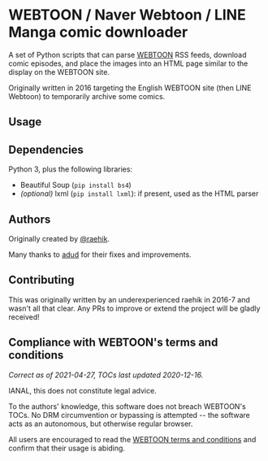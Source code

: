 # WEBTOON / Naver Webtoon / LINE Manga comic downloader
A set of Python scripts that can parse [WEBTOON](https://www.webtoons.com/en)
RSS feeds, download comic episodes, and place the images into an HTML page
similar to the display on the WEBTOON site.

Originally written in 2016 targeting the English WEBTOON site (then LINE
Webtoon) to temporarily archive some comics.

## Usage


## Dependencies
Python 3, plus the following libraries:

  * Beautiful Soup (`pip install bs4`)
  * *(optional)* lxml (`pip install lxml`): if present, used as the HTML parser

## Authors
Originally created by [@raehik](https://twitter.com/raehik).

Many thanks to [adud](https://github.com/adud) for their fixes and improvements.

## Contributing
This was originally written by an underexperienced raehik in 2016-7 and wasn't
all that clear. Any PRs to improve or extend the project will be gladly
received!

## Compliance with WEBTOON's terms and conditions
[webtoon-toc]: http://www.webtoons.com/en/terms

*Correct as of 2021-04-27, TOCs last updated 2020-12-16.*

IANAL, this does not constitute legal advice.

To the authors' knowledge, this software does not breach WEBTOON's TOCs. No DRM
circumvention or bypassing is attempted -- the software acts as an autonomous,
but otherwise regular browser.

All users are encouraged to read the [WEBTOON terms and conditions][webtoon-toc]
and confirm that their usage is abiding.
